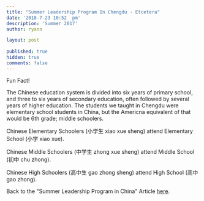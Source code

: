 ```yaml
---
title: "Summer Leadership Program In Chengdu - Etcetera"
date: '2018-7-23 10:52	pm'
description: 'Summer 2017'
author: ryann	

layout: post
  
published: true
hidden: true
comments: false
---
```

Fun Fact!

The Chinese education system is divided into six years of primary school, and three to six years of secondary education, often followed by several years of higher education.
The students we taught in Chengdu were elementary school students in China, but the Americna equivalent of that would be 6th grade; middle schoolers.

Chinese Elementary Schoolers (小学生 xiao xue sheng) attend Elementary School (小学 xiao xue).

Chinese Middle Schoolers (中学生 zhong xue sheng) attend Middle School (初中 chu zhong).

Chinese High Schoolers (高中生 gao zhong sheng) attend High School (高中 gao zhong).


Back to the "Summer Leadership Program in China" Article [here](https://x-ry.github.io/chengdu).